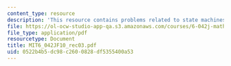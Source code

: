 ```yaml
---
content_type: resource
description: 'This resource contains problems related to state machines. '
file: https://ol-ocw-studio-app-qa.s3.amazonaws.com/courses/6-042j-mathematics-for-computer-science-fall-2010/0522b4b5dc98c2600828df5355400a53_MIT6_042JF10_rec03.pdf
file_type: application/pdf
resourcetype: Document
title: MIT6_042JF10_rec03.pdf
uid: 0522b4b5-dc98-c260-0828-df5355400a53
---
```

